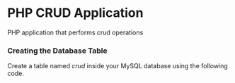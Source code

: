 # PHP CRUD Application

PHP application that performs crud operations

### ****Creating the Database Table****

Create a table named *crud* inside your MySQL database using the following code.
